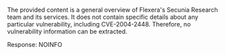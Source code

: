 The provided content is a general overview of Flexera's Secunia Research team and its services. It does not contain specific details about any particular vulnerability, including CVE-2004-2448. Therefore, no vulnerability information can be extracted.

Response: NOINFO